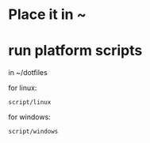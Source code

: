 # Place it in ~

# run platform scripts

in ~/dotfiles

for linux:

`script/linux`

for windows:

`script/windows`
